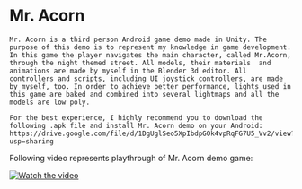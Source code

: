 # Mr. Acorn

    Mr. Acorn is a third person Android game demo made in Unity. The purpose of this demo is to represent my knowledge in game development. In this game the player navigates the main character, called Mr.Acorn, through the night themed street. All models, their materials  and animations are made by myself in the Blender 3d editor. All controllers and scripts, including UI joystick controllers, are made by myself, too. In order to achieve better performance, lights used in this game are baked and combined into several lightmaps and all the models are low poly. 

    For the best experience, I highly recommend you to download the following .apk file and install Mr. Acorn demo on your Android: https://drive.google.com/file/d/1DgUglSeo5XpIbdpGOk4vpRqFG7U5_Vv2/view?usp=sharing

Following video represents playthrough of Mr. Acorn demo game:

[![Watch the video](https://i9.ytimg.com/vi/1jkrwICEwkQ/mq1.jpg?sqp=CLzg5pgG&rs=AOn4CLC2PaDZcWjDK9Eq4eY-Cg7fqpxr7g&retry=5)](https://youtu.be/1jkrwICEwkQ)
